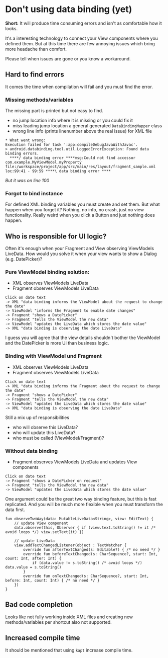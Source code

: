 # Don't using data binding (yet)

**Short:** It will produce time consuming errors and isn't as comfortable how it looks.

It's a interesting technology to connect your View components where you defined them.
But at this time there are few annoying issues which bring more headache than comfort.

Please tell when issues are gone or you know a workaround.

## Hard to find errors

It comes the time when compilation will fail and you must find the error.

### Missing methods/variables

The missing part is printed but not easy to find.

* no jump location info where it is missing or you could fix it
* miss leading jump location a general generated `DataBindingMapper` class
* wrong line info (prints linenumber above the real issue) for XML file

```
* What went wrong:
Execution failed for task ':app:compileDebugJavaWithJavac'.
> android.databinding.tool.util.LoggedErrorException: Found data binding errors.
  ****/ data binding error ****msg:Could not find accessor com.example.MyViewModel.myProperty file:/workspace/project/app/src/main/res/layout/fragment_sample.xml loc:99:41 - 99:59 ****\ data binding error ****
```
*But it was on line 100*

### Forgot to bind instance

For defined XML binding variables you must create and set them.
But what happen when you forget it? Nothing, no info, no crash, just no view functionality.
Really weird when you click a Button and just nothing does happen.

## Who is responsible for UI logic?

Often it's enough when your Fragment and View observing ViewModels LiveData.
How would you solve it when your view wants to show a Dialog (e.g. DatePicker)?

### Pure ViewModel binding solution:

* XML observes ViewModels LiveData
* Fragment observes ViewModels LiveData

```
Click on date text
-> XML "data binding informs the ViewModel about the request to change the date"
-> ViewModel "informs the Fragment to enable date changes"
-> Fragment "shows a DatePicker"
-> Fragment "tells the ViewModel the new data"
-> ViewModel "updates the LiveData which stores the date value"
-> XML "data binding is observing the date LiveData"
```

I guess you will agree that the view details shouldn't bother the ViewModel and the DatePicker is more Ui than business logic.

### Binding with ViewModel und Fragment

* XML observes ViewModels LiveData
* Fragment observes ViewModels LiveData

```
Click on date text
-> XML "data binding informs the Fragment about the request to change the date"
-> Fragment "shows a DatePicker"
-> Fragment "tells the ViewModel the new data"
-> ViewModel "updates the LiveData which stores the date value"
-> XML "data binding is observing the date LiveData"
```

Still a mix up of responsibilities

* who will observe this LiveData?
* who will update this LiveData?
* who must be called (ViewModel/Fragment)?

### Without data binding

* Fragment observes ViewModels LiveData and updates View components

```
Click on date text
-> Fragment "shows a DatePicker on request"
-> Fragment "tells the ViewModel the new data"
-> ViewModel "updates the LiveData which stores the date value"
```

One argument could be the great two way binding feature, but this is fast replicated.
And you will be much more flexible when you must transform the data first.

```
fun observeTwoWay(data: MutableLiveData<String>, view: EditText) {
    // update View component
    data.observe(this, Observer { if (view.text.toString() != it /* avoid loops */) view.setText(it) })

    // update LiveData
    view.addTextChangedListener(object : TextWatcher {
        override fun afterTextChanged(s: Editable?) { /* no need */ }
        override fun beforeTextChanged(s: CharSequence?, start: Int, count: Int, after: Int) {
            if (data.value != s.toString() /* avoid loops */) data.value = s.toString()
        }
        override fun onTextChanged(s: CharSequence?, start: Int, before: Int, count: Int) { /* no need */ }
    })
}
```

## Bad code completion

Looks like not fully working inside XML files and creating new methods/variables per shortcut also not supported.

## Increased compile time

It should be mentioned that using `kapt` increase compile time.